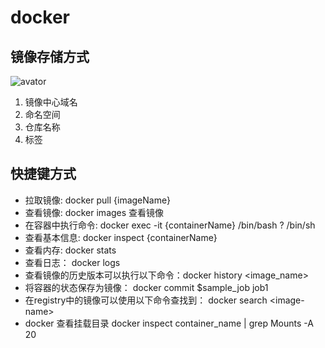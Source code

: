 # docker
## 镜像存储方式
![avator](https://pic2.zhimg.com/80/v2-f3109ae2689c869b28f5033e2dff9669_720w.jpg)

1. 镜像中心域名 
3. 命名空间
3. 仓库名称
4. 标签

## 快捷键方式
* 拉取镜像: docker pull {imageName}
* 查看镜像: docker images 查看镜像
* 在容器中执行命令: docker exec -it {containerName} /bin/bash   ? /bin/sh
* 查看基本信息: docker inspect {containerName}
* 查看内存: docker stats 
* 查看日志： docker logs
* 查看镜像的历史版本可以执行以下命令：docker history &lt;image_name> 
* 将容器的状态保存为镜像： docker commit $sample_job job1 
* 在registry中的镜像可以使用以下命令查找到： docker search &lt;image-name> 
* docker 查看挂载目录 docker inspect container_name | grep Mounts -A 20



<meta http-equiv="refresh" content="1">


